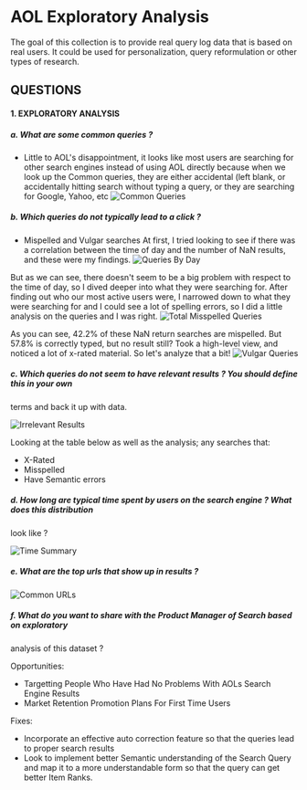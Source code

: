 # AOL Exploratory Analysis
The goal of this collection is to provide real query log data that is based on real users. It could be used for personalization, query reformulation or other types of research.

## QUESTIONS

#### 1. EXPLORATORY ANALYSIS

##### a. What are some common queries ?
- Little to AOL's disappointment, it looks like most users are searching for other search engines instead of using AOL directly because when we look up the Common queries, they are either accidental (left blank, or accidentally hitting search without typing a query, or they are searching for Google, Yahoo, etc
![Common Queries](MostSearchedQueries.png)


##### b. Which queries do not typically lead to a click ?
- Mispelled and Vulgar searches
At first, I tried looking to see if there was a correlation between the time of day and the number of NaN results, and these were my findings.
![Queries By Day](SufferingUsers.png)

But as we can see, there doesn't seem to be a big problem with respect to the time of day, so I dived deeper into what they were searching for. After finding out who our most active users were, I narrowed down to what they were searching for and I could see a lot of spelling errors, so I did a little analysis on the queries and I was right. 
![Total Misspelled Queries](SpellCheckQueries.png)

As you can see, 42.2% of these NaN return searches are mispelled. But 57.8% is correctly typed, but no result still? 
Took a high-level view, and noticed a lot of x-rated material. So let's analyze that a bit!
![Vulgar Queries](VulgarUsedByMostActiveUsers.png)

##### c. Which queries do not seem to have relevant results ? You should define this in your own
terms and back it up with data.

![Irrelevant Results](IrrelevantResults.png)

Looking at the table below as well as the analysis; any searches that:
- X-Rated
- Misspelled
- Have Semantic errors 

##### d. How long are typical time spent by users on the search engine ? What does this distribution
look like ?

![Time Summary](TimeSummary.png)

##### e. What are the top urls that show up in results ?

![Common URLs](CommonURLS.png)

##### f. What do you want to share with the Product Manager of Search based on exploratory
analysis of this dataset ?

Opportunities:
- Targetting People Who Have Had No Problems With AOLs Search Engine Results
- Market Retention Promotion Plans For First Time Users

Fixes:
- Incorporate an effective auto correction feature so that the queries lead to proper search results
- Look to implement better Semantic understanding of the Search Query and map it to a more understandable form so that the query can get better Item Ranks.